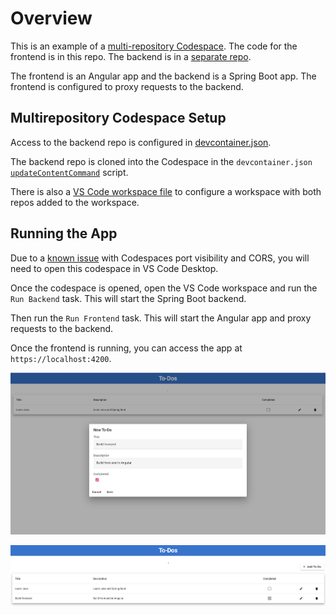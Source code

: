 # Overview

This is an example of a [multi-repository Codespace](https://docs.github.com/en/codespaces/managing-your-codespaces/managing-repository-access-for-your-codespaces). The code for the frontend is in this repo. The backend is in a [separate repo](https://github.com/bxtp4p-demos/codespaces-spring-boot-mysql-template). 

The frontend is an Angular app and the backend is a Spring Boot app. The frontend is configured to proxy requests to the backend.

## Multirepository Codespace Setup

Access to the backend repo is configured in [devcontainer.json](.devcontainer/devcontainer.json#L22). 

The backend repo is cloned into the Codespace in the `devcontainer.json` [`updateContentCommand`](.devcontainer/devcontainer.json#L16) script.

There is also a [VS Code workspace file](todo-app.code-workspace#L2) to configure a workspace with both repos added to the workspace.

## Running the App

Due to a [known issue](https://github.com/orgs/community/discussions/15351#discussioncomment-4112535) with Codespaces port visibility and CORS, you will need to open this codespace in VS Code Desktop.

Once the codespace is opened, open the VS Code workspace and run the `Run Backend` task. This will start the Spring Boot backend.

Then run the `Run Frontend` task. This will start the Angular app and proxy requests to the backend.

Once the frontend is running, you can access the app at `https://localhost:4200`.

![Add To-Do Item](images/add-todo.jpg "Add To-Do Item")

![To-Do List](images/todo-list.jpg "To-Do List")